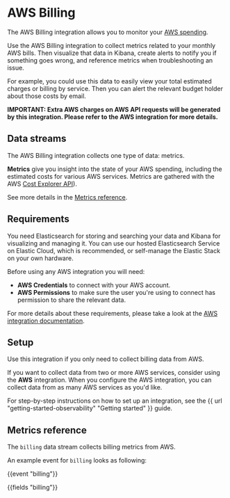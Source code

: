 # AWS Billing

The AWS Billing integration allows you to monitor your [AWS spending](https://aws.amazon.com/aws-cost-management/aws-billing/).

Use the AWS Billing integration to collect metrics related to your monthly AWS bills. Then visualize that data in Kibana, create alerts to notify you if something goes wrong, and reference metrics when troubleshooting an issue.

For example, you could use this data to easily view your total estimated charges or billing by service. Then you can alert the relevant budget holder about those costs by email.

**IMPORTANT: Extra AWS charges on AWS API requests will be generated by this integration. Please refer to the AWS integration for more details.**


## Data streams

The AWS Billing integration collects one type of data: metrics.

**Metrics** give you insight into the state of your AWS spending, including the estimated costs for various AWS services. Metrics are gathered with the AWS [Cost Explorer API](https://docs.aws.amazon.com/cost-management/latest/userguide/ce-api.html)).

See more details in the [Metrics reference](#metrics-reference).

## Requirements

You need Elasticsearch for storing and searching your data and Kibana for visualizing and managing it.
You can use our hosted Elasticsearch Service on Elastic Cloud, which is recommended, or self-manage the Elastic Stack on your own hardware.

Before using any AWS integration you will need:

* **AWS Credentials** to connect with your AWS account.
* **AWS Permissions** to make sure the user you're using to connect has permission to share the relevant data.

For more details about these requirements, please take a look at the [AWS integration documentation](https://docs.elastic.co/integrations/aws#requirements).

## Setup

Use this integration if you only need to collect billing data from AWS.

If you want to collect data from two or more AWS services, consider using the **AWS** integration. When you configure the AWS integration, you can collect data from as many AWS services as you'd like.

For step-by-step instructions on how to set up an integration, see the
{{ url "getting-started-observability" "Getting started" }} guide.

## Metrics reference

The `billing` data stream collects billing metrics from AWS.

An example event for `billing` looks as following:

{{event "billing"}}

{{fields "billing"}}
